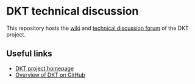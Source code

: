 # DKT technical discussion

This repository hosts the [wiki](https://github.com/dkt-projekt/technical-discussion/wiki) and [technical discussion forum](https://github.com/dkt-projekt/technical-discussion/issues) of the DKT project.

## Useful links

* [DKT project homepage](http://digitale-kuratierung.de/)
* [Overview of DKT on GitHub](https://github.com/dkt-projekt/technical-discussion/wiki/DKT-on-GitHub)
